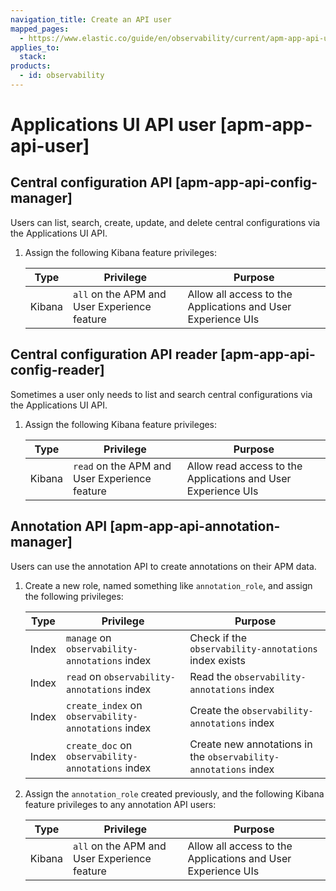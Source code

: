 ```yaml
---
navigation_title: Create an API user
mapped_pages:
  - https://www.elastic.co/guide/en/observability/current/apm-app-api-user.html
applies_to:
  stack:
products:
  - id: observability
---
```


# Applications UI API user [apm-app-api-user]

## Central configuration API [apm-app-api-config-manager]

Users can list, search, create, update, and delete central configurations via the Applications UI API.

1. Assign the following Kibana feature privileges:

    | Type | Privilege | Purpose |
    | --- | --- | --- |
    | Kibana | `all` on the APM and User Experience feature | Allow all access to the Applications and User Experience UIs |

## Central configuration API reader [apm-app-api-config-reader]

Sometimes a user only needs to list and search central configurations via the Applications UI API.

1. Assign the following Kibana feature privileges:

    | Type | Privilege | Purpose |
    | --- | --- | --- |
    | Kibana | `read` on the APM and User Experience feature | Allow read access to the Applications and User Experience UIs |

## Annotation API [apm-app-api-annotation-manager]

Users can use the annotation API to create annotations on their APM data.

1. Create a new role, named something like `annotation_role`, and assign the following privileges:

    | Type | Privilege | Purpose |
    | --- | --- | --- |
    | Index | `manage` on `observability-annotations` index | Check if the `observability-annotations` index exists |
    | Index | `read` on `observability-annotations` index | Read the `observability-annotations` index |
    | Index | `create_index` on `observability-annotations` index | Create the `observability-annotations` index |
    | Index | `create_doc` on `observability-annotations` index | Create new annotations in the `observability-annotations` index |

2. Assign the `annotation_role` created previously, and the following Kibana feature privileges to any annotation API users:

    | Type | Privilege | Purpose |
    | --- | --- | --- |
    | Kibana | `all` on the APM and User Experience feature | Allow all access to the Applications and User Experience UIs |


